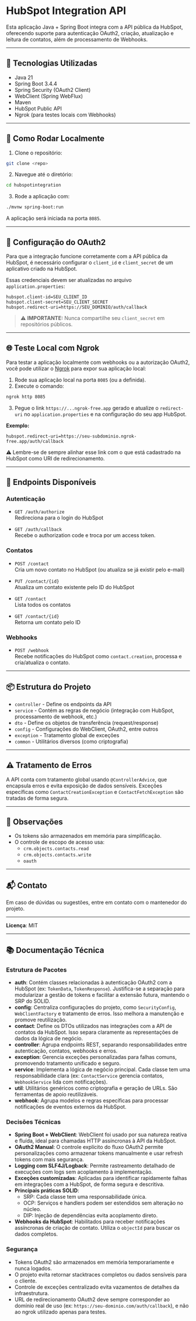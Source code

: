 # HubSpot Integration API

Esta aplicação Java + Spring Boot integra com a API pública da HubSpot, oferecendo suporte para autenticação OAuth2, criação, atualização e leitura de contatos, além de processamento de Webhooks.

---

## 🔧 Tecnologias Utilizadas

- Java 21
- Spring Boot 3.4.4
- Spring Security (OAuth2 Client)
- WebClient (Spring WebFlux)
- Maven
- HubSpot Public API
- Ngrok (para testes locais com Webhooks)

---

## 🚀 Como Rodar Localmente

1. Clone o repositório:
```bash
git clone <repo>
```

2. Navegue até o diretório:
```bash
cd hubspotintegration
```

3. Rode a aplicação com:
```bash
./mvnw spring-boot:run
```

A aplicação será iniciada na porta `8085`.

---

## 🔐 Configuração do OAuth2

Para que a integração funcione corretamente com a API pública da HubSpot, é necessário configurar o `client_id` e `client_secret` de um aplicativo criado na HubSpot.

Essas credenciais devem ser atualizadas no arquivo `application.properties`:

```properties
hubspot.client-id=SEU_CLIENT_ID
hubspot.client-secret=SEU_CLIENT_SECRET
hubspot.redirect-uri=https://SEU_DOMINIO/auth/callback
```

> ⚠️ **IMPORTANTE:** Nunca compartilhe seu `client_secret` em repositórios públicos.

---

## 🌐 Teste Local com Ngrok

Para testar a aplicação localmente com webhooks ou a autorização OAuth2, você pode utilizar o [Ngrok](https://ngrok.com/) para expor sua aplicação local:

1. Rode sua aplicação local na porta `8085` (ou a definida).
2. Execute o comando:

```bash
ngrok http 8085
```

3. Pegue o link `https://...ngrok-free.app` gerado e atualize o `redirect-uri` no `application.properties` e na configuração do seu app HubSpot.

**Exemplo:**

```properties
hubspot.redirect-uri=https://seu-subdominio.ngrok-free.app/auth/callback
```

⚠️ Lembre-se de sempre alinhar esse link com o que está cadastrado na HubSpot como URI de redirecionamento.

---

## 🔁 Endpoints Disponíveis

### Autenticação

- `GET /auth/authorize`  
  Redireciona para o login do HubSpot

- `GET /auth/callback`  
  Recebe o authorization code e troca por um access token.

### Contatos

- `POST /contact`  
  Cria um novo contato no HubSpot (ou atualiza se já existir pelo e-mail)

- `PUT /contact/{id}`  
  Atualiza um contato existente pelo ID do HubSpot

- `GET /contact`  
  Lista todos os contatos

- `GET /contact/{id}`  
  Retorna um contato pelo ID

### Webhooks

- `POST /webhook`  
  Recebe notificações do HubSpot como `contact.creation`, processa e cria/atualiza o contato.

---

## 📦 Estrutura do Projeto

- `controller` - Define os endpoints da API
- `service` - Contém as regras de negócio (integração com HubSpot, processamento de webhook, etc.)
- `dto` - Define os objetos de transferência (request/response)
- `config` - Configurações do WebClient, OAuth2, entre outros
- `exception` - Tratamento global de exceções
- `common` - Utilitários diversos (como criptografia)

---

## ⚠️ Tratamento de Erros

A API conta com tratamento global usando `@ControllerAdvice`, que encapsula erros e evita exposição de dados sensíveis. Exceções específicas como `ContactCreationException` e `ContactFetchException` são tratadas de forma segura.

---

## 📒 Observações

- Os tokens são armazenados em memória para simplificação.
- O controle de escopo de acesso usa:
  - `crm.objects.contacts.read`
  - `crm.objects.contacts.write`
  - `oauth`

---

## 📬 Contato

Em caso de dúvidas ou sugestões, entre em contato com o mantenedor do projeto.

---

**Licença**: MIT

---

## 📚 Documentação Técnica

### Estrutura de Pacotes

- **auth**: Contém classes relacionadas à autenticação OAuth2 com a HubSpot (ex: `TokenData`, `TokenResponse`). Justifica-se a separação para modularizar a gestão de tokens e facilitar a extensão futura, mantendo o SRP do SOLID.
- **config**: Centraliza configurações do projeto, como `SecurityConfig`, `WebClientFactory` e tratamento de erros. Isso melhora a manutenção e promove reutilização.
- **contact**: Define os DTOs utilizados nas integrações com a API de contatos da HubSpot. Isso separa claramente as representações de dados da lógica de negócio.
- **controller**: Agrupa endpoints REST, separando responsabilidades entre autenticação, contatos, webhooks e erros.
- **exception**: Gerencia exceções personalizadas para falhas comuns, promovendo tratamento unificado e seguro.
- **service**: Implementa a lógica de negócio principal. Cada classe tem uma responsabilidade clara (ex: `ContactService` gerencia contatos, `WebhookService` lida com notificações).
- **util**: Utilitários genéricos como criptografia e geração de URLs. São ferramentas de apoio reutilizáveis.
- **webhook**: Agrupa modelos e regras específicas para processar notificações de eventos externos da HubSpot.

### Decisões Técnicas

- **Spring Boot + WebClient**: WebClient foi usado por sua natureza reativa e fluída, ideal para chamadas HTTP assíncronas à API da HubSpot.
- **OAuth2 Manual**: O controle explícito do fluxo OAuth2 permite personalizações como armazenar tokens manualmente e usar refresh tokens com mais segurança.
- **Logging com SLF4J/Logback**: Permite rastreamento detalhado de execuções com logs sem acoplamento à implementação.
- **Exceções customizadas**: Aplicadas para identificar rapidamente falhas em integrações com a HubSpot, de forma segura e descritiva.
- **Principais práticas SOLID**:
  - SRP: Cada classe tem uma responsabilidade única.
  - OCP: Serviços e handlers podem ser estendidos sem alteração no núcleo.
  - DIP: Injeção de dependências evita acoplamento direto.
- **Webhooks da HubSpot**: Habilitados para receber notificações assíncronas de criação de contato. Utiliza o `objectId` para buscar os dados completos.

### Segurança

- Tokens OAuth2 são armazenados em memória temporariamente e nunca logados.
- O projeto evita retornar stacktraces completos ou dados sensíveis para o cliente.
- Controle de exceções centralizado evita vazamentos de detalhes da infraestrutura.
- URL de redirecionamento OAuth2 deve sempre corresponder ao domínio real de uso (ex: `https://seu-dominio.com/auth/callback`), e não ao ngrok utilizado apenas para testes.